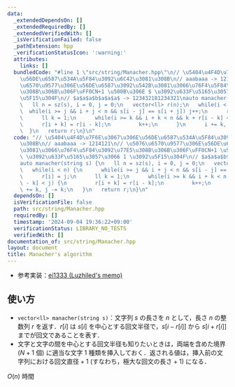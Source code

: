 ```yaml
---
data:
  _extendedDependsOn: []
  _extendedRequiredBy: []
  _extendedVerifiedWith: []
  _isVerificationFailed: false
  _pathExtension: hpp
  _verificationStatusIcon: ':warning:'
  attributes:
    links: []
  bundledCode: "#line 1 \"src/string/Manacher.hpp\"\n// \u5404\u4F4D\u7F6E\u3067\u306E\
    \u56DE\u6587\u534A\u5F84\u3092\u6C42\u3081\u308B\n// aaabaaa -> 1214121\n// \u5076\
    \u6570\u9577\u306E\u56DE\u6587\u3092\u542B\u3081\u3066\u76F4\u5F84\u3092\u77E5\
    \u308B\u306B\u306F\uFF0CN+1 \u500B\u306E $ \u3092\u633F\u5165\u3057\u3066 1 \u3092\
    \u5F15\u304F\n// $a$a$a$b$a$a$a$ -> 123432181234321\nauto manacher(string s) {\n\
    \   ll n = sz(s), i = 0, j = 0;\n   vector<ll> r(n);\n   while(i < n) {\n    \
    \  while(i >= j && i + j < n && s[i - j] == s[i + j]) j++;\n      r[i] = j;\n\
    \      ll k = 1;\n      while(i >= k && i + k < n && k + r[i - k] < j) {\n   \
    \      r[i + k] = r[i - k];\n         k++;\n      }\n      i += k, j -= k;\n \
    \  }\n   return r;\n}\n"
  code: "// \u5404\u4F4D\u7F6E\u3067\u306E\u56DE\u6587\u534A\u5F84\u3092\u6C42\u3081\
    \u308B\n// aaabaaa -> 1214121\n// \u5076\u6570\u9577\u306E\u56DE\u6587\u3092\u542B\
    \u3081\u3066\u76F4\u5F84\u3092\u77E5\u308B\u306B\u306F\uFF0CN+1 \u500B\u306E $\
    \ \u3092\u633F\u5165\u3057\u3066 1 \u3092\u5F15\u304F\n// $a$a$a$b$a$a$a$ -> 123432181234321\n\
    auto manacher(string s) {\n   ll n = sz(s), i = 0, j = 0;\n   vector<ll> r(n);\n\
    \   while(i < n) {\n      while(i >= j && i + j < n && s[i - j] == s[i + j]) j++;\n\
    \      r[i] = j;\n      ll k = 1;\n      while(i >= k && i + k < n && k + r[i\
    \ - k] < j) {\n         r[i + k] = r[i - k];\n         k++;\n      }\n      i\
    \ += k, j -= k;\n   }\n   return r;\n}\n"
  dependsOn: []
  isVerificationFile: false
  path: src/string/Manacher.hpp
  requiredBy: []
  timestamp: '2024-09-04 19:36:22+09:00'
  verificationStatus: LIBRARY_NO_TESTS
  verifiedWith: []
documentation_of: src/string/Manacher.hpp
layout: document
title: Manacher's algorithm
---
```

- 参考実装：[ei1333 (Luzhiled's memo)](https://ei1333.github.io/luzhiled/snippets/string/manacher.html)

## 使い方

- `vector<ll> manacher(string s)`：文字列 $s$ の長さを $n$ として，長さ $n$ の整数列 $r$ を返す．$r[i]$ は $s[i]$ を中心とする回文半径で，$s[i - r[i]]$ から $s[i + r[i]]$ までが回文であることを表す．
- 文字と文字の間を中心とする回文半径も知りたいときは，両端を含めた境界 ($N + 1$ 個) に適当な文字 1 種類を挿入しておく．返される値は，挿入前の文字列における回文直径${} + 1$ (すなわち，極大な回文の長さ${} + 1$) になる．

$O(n)$ 時間
